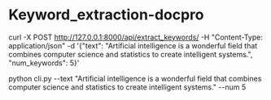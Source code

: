 # Keyword_extraction-docpro

curl -X POST http://127.0.0.1:8000/api/extract_keywords/ -H "Content-Type: application/json" -d '{"text": "Artificial intelligence is a wonderful field that combines computer science and statistics to create intelligent systems.", "num_keywords": 5}'

python cli.py --text "Artificial intelligence is a wonderful field that combines computer science and statistics to create intelligent systems." --num 5
